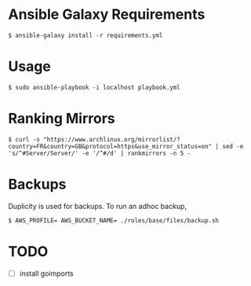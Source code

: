 # Ansible Galaxy Requirements
    $ ansible-galaxy install -r requirements.yml

# Usage

    $ sudo ansible-playbook -i localhost playbook.yml
# Ranking Mirrors

    $ curl -s "https://www.archlinux.org/mirrorlist/?country=FR&country=GB&protocol=https&use_mirror_status=on" | sed -e 's/^#Server/Server/' -e '/^#/d' | rankmirrors -n 5 -

# Backups
Duplicity is used for backups. To run an adhoc backup,

    $ AWS_PROFILE= AWS_BUCKET_NAME= ./roles/base/files/backup.sh

# TODO

- [ ] install goimports

